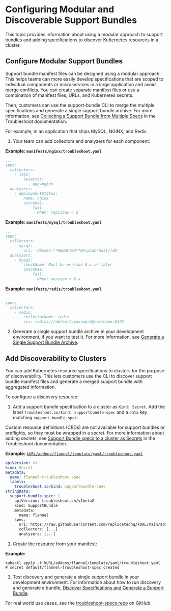 # Configuring Modular and Discoverable Support Bundles

This topic provides information about using a modular approach to support bundles and adding specifications to discover Kubernetes resources in a cluster.

## Configure Modular Support Bundles

Support bundle manifest files can be designed using a modular approach. This helps teams can more easily develop specifications that are scoped to individual components or microservices in a large application and avoid merge conflicts. You can create separate manifest files or use a combination of manifest files, URLs, and Kubernetes secrets.

 Then, customers can use the support-bundle CLI to merge the multiple specifications and generate a single support bundle archive. For more information, see [Collecting a Support Bundle from Multiple Specs](https://troubleshoot.sh/docs/support-bundle/collecting/#collect-a-support-bundle-using-multiple-specs) in the Troubleshoot documentation.

For example, in an application that ships MySQL, NGINX, and Redis:

1. Your team can add collectors and analyzers for each component:

  **Example: `manifests/nginx/troubleshoot.yaml`**

  ```yaml
  ...
  spec:
    collectors:
      - logs:
          selector:
            - app=nginx
    analyzers:
      - deploymentStatus:
          name: nginx
          outcomes:
            - fail:
                when: replicas < 2
  ```

  **Example: `manifests/mysql/troubleshoot.yaml`**

  ```yaml
  ...
  spec:
    collectors:
      - mysql:
          uri: 'dbuser:**REDACTED**@tcp(db-host)/db'
    analyzers:
      - mysql:
          checkName: Must be version 8.x or later
          outcomes:
            - fail:
                when: version < 8.x
  ```

  **Example: `manifests/redis/troubleshoot.yaml`**

  ```yaml
  ...
  spec:
    collectors:
      - redis:
          collectorName: redis
          uri: rediss://default:password@hostname:6379
  ```

2. Generate a single support bundle archive in your development environment, if you want to test it. For more information, see [Generate a Single Support Bundle Archive](/enterprise/troubleshooting-an-app/#generate-a-single-support-bundle-archive).

## Add Discoverability to Clusters

You can add Kubernetes resource specifications to clusters for the purpose of discoverability. This lets customers use the CLI to discover support bundle manifest files and generate a merged support bundle with aggregated information.

To configure a discovery resource:

1. Add a support bundle specification to a cluster as `Kind: Secret`. Add the label `troubleshoot.io/kind: supportbundle-spec` and a `data` key matching `support-bundle-spec`. 

  Custom resource definitions (CRDs) are not available for support bundles or preflights, so they must be wrapped in a secret. For more information about adding secrets, see [Support Bundle specs to a cluster as Secrets](https://troubleshoot.sh/docs/support-bundle/collecting/#collect-a-support-bundle-using-specs-discovered-from-the-cluster) in the Troubleshoot documentation.

  **Example:** [`kURL/addons/flannel/template/yaml/troubleshoot.yaml`](https://github.com/adamancini/kURL/blob/main/addons/flannel/template/base/yaml/troubleshoot.yaml)

  ```yaml
  apiVersion: v1
  kind: Secret
  metadata:
    name: flannel-troubleshoot-spec
    labels:
      troubleshoot.io/kind: supportbundle-spec
  stringData:
    support-bundle-spec: |
      apiVersion: troubleshoot.sh/v1beta2
      kind: SupportBundle
      metadata:
        name: flannel
      spec:
        uri: https://raw.githubusercontent.com/replicatedhq/kURL/main/addons/flannel/template/yaml/troubleshoot.yaml
        collectors: [...]
        analyzers: [...]
  ```

1. Create the resource from your manifest:

  **Example:**

  ```shell
  kubectl apply -f kURL/addons/flannel/template/yaml/troubleshoot.yaml
  # secret default/flannel-troubleshoot-spec created
  ```

1. Test discovery and generate a single support bundle in your development environment. For information about how to run discovery and generate a bundle, [Discover Specifications and Generate a Support Bundle](/enterprise/troubleshooting-an-app/#discover-specifications-and-generate-a-support-bundle).

 For real world use cases, see the [troubleshoot-specs repo](https://github.com/replicatedhq/troubleshoot-specs) on GitHub.


